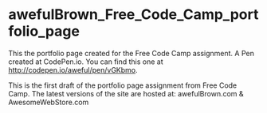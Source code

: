# awefulBrown_Free_Code_Camp_portfolio_page
This the portfolio page created for the Free Code Camp assignment.
A Pen created at CodePen.io. You can find this one at http://codepen.io/aweful/pen/vGKbmo.

 This is the first draft of the portfolio page assignment from Free Code Camp.
 The latest versions of the site are hosted at:
 awefulBrown.com &
 AwesomeWebStore.com
